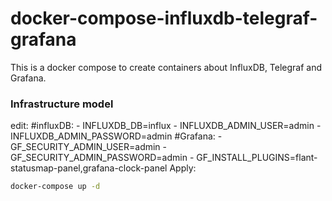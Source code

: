 # docker-compose-influxdb-telegraf-grafana
This is a docker compose to create containers about InfluxDB, Telegraf and Grafana.

### Infrastructure model
edit: 
	#influxDB:
	- INFLUXDB_DB=influx
	- INFLUXDB_ADMIN_USER=admin
	- INFLUXDB_ADMIN_PASSWORD=admin
	#Grafana:
	- GF_SECURITY_ADMIN_USER=admin
	- GF_SECURITY_ADMIN_PASSWORD=admin
	- GF_INSTALL_PLUGINS=flant-statusmap-panel,grafana-clock-panel
Apply:

```bash
docker-compose up -d
```
